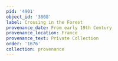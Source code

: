 ```yaml
---
pid: '4901'
object_id: '3808'
label: Crossing in the Forest
provenance_date: From early 19th Century
provenance_location: France
provenance_text: Private Collection
order: '1676'
collection: provenance
---
```

